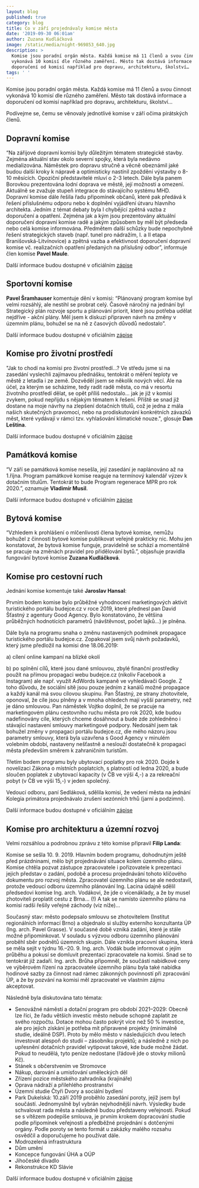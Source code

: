 ```yaml
---
layout: blog
published: true
category: blog
title: Co v září projednávaly komise města
date: '2019-09-30 06:01am'
author: Zuzana Kudláčková
image: /static/media/night-969853_640.jpg
description: >
  Komise jsou poradní orgán města. Každá komise má 11 členů a svou činnost
  vykonává 10 komisí dle různého zaměření. Město tak dostává informace a
  doporučení od komisí například pro dopravu, architekturu, školství… 
tags: ' '
---
```

Komise jsou poradní orgán města. Každá komise má 11 členů a svou činnost vykonává 10 komisí dle různého zaměření. Město tak dostává informace a doporučení od komisí například pro dopravu, architekturu, školství… 

Podívejme se, čemu se věnovaly jednotlivé komise v září očima pirátských členů. 

## Dopravní komise

“Na zářijové dopravní komisi byly důležitým tématem strategické stavby. Zejména aktuální stav okolo severní spojky, která byla nedávno medializována. Náměstek pro dopravu stručně a věcně obeznámil jaké budou další kroky k nápravě a optimisticky nastínil zpoždění výstavby o 8-10 měsících. Opoziční představitelé mluví o 2-3 letech. Dále byla panem Borovkou prezentována lodní doprava ve městě, její možnosti a omezení. Aktuálně se zvažuje stupeň integrace do stávajícího systému MHD. Dopravní komise dále řešila řadu připomínek občanů, které pak předává k řešení příslušnému odporu nebo k doplnění vyjádření útvaru hlavního architekta. Jedním z témat debaty byla I chybějící zpětná vazba z doporučení a opatření. Zejména jak a kým jsou prezentovány aktuální doporučení dopravní komise radě a jakým způsobem by měl být předseda nebo celá komise informována. Předmětem další schůzky bude nepochybně řešení strategických staveb (např. tunel pro nádražím, I. a II etapa Branišovská-Litvínovice) a zpětná vazba a efektivnost doporučení dopravní komise vč. realizačních opatření předaných na příslušný odbor”, informuje člen komise **Pavel Maule**.

Další informace budou dostupné v oficiálním [zápise](https://www.c-budejovice.cz/dopravni-komise)

## Sportovní komise

**Pavel Šramhauser** komentuje dění v komisi: “Plánovaný program komise byl velmi rozsáhlý, ale nestihl se probrat celý. Časově náročný na jednání byl Strategický plán rozvoje sportu a plánování priorit, které jsou potřeba udělat nejdříve - akční plány. Měl jsem k diskuzi připraven návrh na změny v územním plánu, bohužel se na ně z časových důvodů nedostalo”.

Další informace budou dostupné v oficiálním [zápise](https://www.c-budejovice.cz/sites/default/files/obsah/Odbory/zapis_sk_10_09_2019_v.r.pdf)

## Komise pro životní prostředí

"Jak to chodí na komisi pro životní prostředí...? Ve středu jsme si na zasedání vyslechli zajímavou přednášku, tentokrát o měření teploty ve městě z letadla i ze země. Dozvěděl jsem se několik nových věcí. Ale na účel, za kterým se scházíme, tedy radit radě města, co má v resortu životního prostředí dělat, se opět příliš nedostalo... jak je již v komisi zvykem, pokud nepřijdu s nějakým tématem k řešení. Příště se snad již dostane na moje návrhy na zlepšení dotačních titulů, což je jedna z mála našich skutečných pravomocí, nebo na prodiskutování konkrétních závazků měst, které vydávají v rámci tzv. vyhlašování klimatické nouze.", glosuje **Dan Leština**.

Další informace budou dostupné v oficiálním [zápise](https://www.c-budejovice.cz/komise-pro-zivotni-prostredi)

## Památková komise

“V září se památková komise nesešla, její zasedání je naplánováno až na 1.října. Program památkové komise reaguje na termínový kalendář výzev k dotačním titulům. Tentokrát to bude Program regenerace MPR pro rok 2020.”, oznamuje **Vladimír Musil**.

Další informace budou dostupné v oficiálním [zápise](https://www.c-budejovice.cz/pamatkova-komise)

## Bytová komise

“Vzhledem k prohlášení o mlčenlivosti člena bytové komise, nemůžu bohužel z činnosti bytové komise publikovat veřejně prakticky nic. Mohu jen konstatovat, že bytová komise funguje, pravidelně se schází a momentálně se pracuje na změnách pravidel pro přidělování bytů.”, objasňuje pravidla fungování bytové komise **Zuzana Kudláčková**.

## Komise pro cestovní ruch

Jednání komise komentuje také **Jaroslav Hansal**:

Prvním bodem komise bylo průběžné vyhodnocení marketingových aktivit turistického portálu budejce.cz v roce 2019, které přednesl pan David Šťastný z agentury Good Agency. Bylo konstatováno, že většina průběžných hodnotících parametrů (návštěvnost, počet lajků...) je plněna.

Dále byla na programu snaha o změnu nastavených podmínek propagace turistického portálu budejce.cz. Zopakoval jsem svůj návrh požadavků, který jsme předložil na komisi dne 18.06.2019:

a) cílení online kampaní na blízké okolí

b) po splnění cílů, které jsou dané smlouvou, zbylé finanční prostředky použít na přímou propagaci webu budejce.cz (nikoliv Facebook a Instagram) ale např. využít AdWords kampaně ve vyhledávači Google. Z toho důvodu, že sociální sítě jsou pouze jedním z kanálů možné propagace a každý kanál má svou cílovou skupinu. Pan Šťastný, ze strany zhotovitele, oponoval, že cíle jsou plněny a v mnoha ohledech mají vyšší parametry, než je dáno smlouvou. Pan náměstek Vojtko doplnil, že se pracuje na marketingovém plánu cestovního ruchu města pro rok 2020, kde budou nadefinovány cíle, kterých chceme dosáhnout a bude zde zohledněno i stávající nastavení smlouvy marketingové podpory. Nedosáhl jsem tak bohužel změny v propagaci portálu budejce.cz, dle mého názoru jsou parametry smlouvy, která byla uzavřena s Good Agency v minulém volebním období, nastaveny nešťastně a neslouží dostatečně k propagaci města především směrem k zahraničním turistům.

Třetím bodem programu byly ubytovací poplatky pro rok 2020. Dojde k novelizaci Zákona o místních poplatcích, s platností od ledna 2020, a bude sloučen poplatek z ubytovací kapacity (v ČB ve výši 4,-) a za rekreační pobyt (v ČB ve výši 15,-) v jeden společný. 

Vedoucí odboru, paní Sedláková, sdělila komisi, že vedení města na jednání Kolegia primátora projednávalo zrušení sezónních trhů (jarní a podzimní). 

Další informace budou dostupné v oficiálním [zápise](https://www.c-budejovice.cz/sites/default/files/obsah/zapisy/komise-rm/cestruch/zapis_z_jednani_komise_18._zari_2019.pdf)

## Komise pro architekturu a územní rozvoj

Velmi rozsáhlou a podrobnou zprávu z této komise připravil **Filip Landa**: 

Komise se sešla 10. 9. 2019. Hlavním bodem programu, dohodnutým ještě před prázdninami, mělo být projednávání situace kolem územního plánu. Komise chtěla pozvat zástupce zpracovatele i pořizovatele k prezentaci jejich představ o zadání, podobě a procesu projednávání tohoto klíčového dokumentu pro rozvoj města. Zpracovatel územního plánu se ale nedostavil, protože vedoucí odboru územního plánování Ing. Lacina údajně sdělil předsedovi komise Ing. arch. Vodákovi, že jde o vícenáklady, a že by musel zhotoviteli proplatit cestu z Brna… (!) A tak se namísto územního plánu na komisi radši řešily veřejné záchody (viz níže)…

Současný stav: město podepsalo smlouvu se zhotovitelem (Institut regionálních informací Brno) a objednalo si služby externího konzultanta ÚP (Ing. arch. Pavel Grasse). V současné době vzniká zadání, které je stále možné připomínkovat. V souladu s výzvou odboru územního plánování proběhl sběr podnětů územních skupin. Dále vznikla pracovní skupina, která se měla sejít v týdnu 16.–20. 9. Ing. arch. Vodák bude informovat o jejím průběhu a pokusí se domluvit prezentaci zpracovatele na komisi. Snad se to tentokrát již zadaří. Ing. arch. Brůha připomněl, že součástí nabídkové ceny ve výběrovém řízení na zpracovatele územního plánu byla také nabídka hodinové sazby za činnost nad rámec zákonných povinností při zpracování ÚP, a že by pozvání na komisi měl zpracovatel ve vlastním zájmu akceptovat.

Následně byla diskutována tato témata:

* Senovážné náměstí a dotační program pro období 2021–2029: Obecně lze říci, že řadu větších investic město nebude schopné zaplatit ze svého rozpočtu. Dotace mohou často pokrýt více než 50 % investice, ale pro jejich získání je potřeba mít připravené projekty (minimálně studie, ideálně DSP). Proto by mělo město v následujících dvou letech investovat alespoň do studií – zásobníku projektů; a následně z nich po upřesnění dotačních pravidel vytipovat takové, kde bude možné žádat. Pokud to neudělá, tyto peníze nedostane (řádově jde o stovky milionů Kč).
* Stánek s občerstvením ve Stromovce
* Nákup, darování a umisťování uměleckých děl 
* Zřízení pozice městského zahradníka (krajináře)
* Oprava nádraží a přilehlého prostranství
* Územní studie Čtyři Dvory a sociální bydlení
* Park Dukelská: 10.září 2019 proběhlo zasedání poroty, jejíž jsem byl součástí. Jednomyslně byl vybrán nejvhodnější návrh. Výsledky bude schvalovat rada města a následně budou představeny veřejnosti. Pokud se s vítězem podepíše smlouva, je prvním krokem dopracování studie podle připomínek veřejnosti a předběžné projednání s dotčenými orgány. Podle poroty se tento formát u zakázky malého rozsahu osvědčil a doporučujeme ho používat dále. 
* Modrozelená infrastruktura
* Dům umění
* Koncepce fungování ÚHA a OÚP
* Jihočeské divadlo 
* Rekonstrukce KD Slávie

Další informace budou dostupné v oficiálním [zápise](https://www.c-budejovice.cz/komise-pro-architekturu-uzemni-rozvoj)
